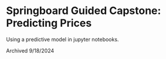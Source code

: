 # Springboard Guided Capstone: Predicting Prices
Using a predictive model in jupyter notebooks.





Archived 9/18/2024
